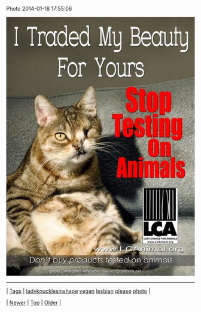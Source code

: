<!--
title: Photo 2014-01-18 17
date: 2020-06-28T15:27:00.253Z
tags: ladyknucklesinshape, vegan, lesbian, please, photo
-->


Photo 2014-01-18 17:55:06

![](73734794125-0.jpg)

<!--BOTTOM-POST-NAVIGATION-->
---

| [Tags](tags.md) | [ladyknucklesinshape](tag-ladyknucklesinshape.md) [vegan](tag-vegan.md) [lesbian](tag-lesbian.md) [please](tag-please.md) [photo](tag-photo.md) |

| [Newer](73722138908.md) | [Top](index.md) | [Older](73734935742.md) |